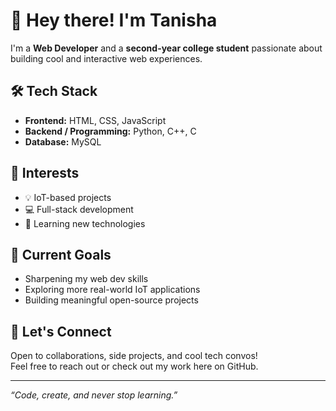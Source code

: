 # 👋 Hey there! I'm Tanisha 

I'm a **Web Developer** and a **second-year college student** passionate about building cool and interactive web experiences.

## 🛠️ Tech Stack
- **Frontend:** HTML, CSS, JavaScript  
- **Backend / Programming:** Python, C++, C  
- **Database:** MySQL  

## 🌟 Interests
- 💡 IoT-based projects
- 💻 Full-stack development
- 🧠 Learning new technologies

## 🚀 Current Goals
- Sharpening my web dev skills  
- Exploring more real-world IoT applications  
- Building meaningful open-source projects

## 🤝 Let's Connect
Open to collaborations, side projects, and cool tech convos!  
Feel free to reach out or check out my work here on GitHub.

---

_“Code, create, and never stop learning.”_
